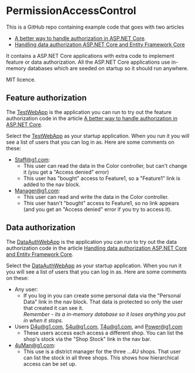 # PermissionAccessControl

This is a GitHub repo containing example code that goes with two articles
- [A better way to handle authorization in ASP.NET Core](https://www.thereformedprogrammer.net/a-better-way-to-handle-authorization-in-asp-net-core/).
- [Handling data authorization ASP.NET Core and Entity Framework Core](#)

It contains a ASP.NET Core applications with extra code to implement feature or data authorization.
All the ASP.NET Core applications use in-memory databases which are seeded on startup so it should run anywhere.


MIT licence.

## Feature authorization

The [TestWebApp](https://github.com/JonPSmith/PermissionAccessControl/tree/master/TestWebApp)
is the application you can run to try out the feature authorization code in the article
[A better way to handle authorization in ASP.NET Core](https://www.thereformedprogrammer.net/a-better-way-to-handle-authorization-in-asp-net-core/).

Select the [TestWebApp](https://github.com/JonPSmith/PermissionAccessControl/tree/master/TestWebApp)
as your startup application. When you run it you will see a list of users that you can log in as.
Here are some comments on these:

- Staff@g1.com: 
   - This user can  read the data in the Color controller, but can't change it (you get a "Access denied" error)
   - This user has "bought" access to Feature1, so a "Feature1" link is added to the nav block.
- Manager@g1.com:
   - This user can  read and write the data in the Color controller.
   - This user hasn't "bought" access to Feature1, so no link appears (and you get an "Access denied" error if you try to access it).

## Data authorization

The [DataAuthWebApp](#) 
is the application you can run to try out the data authorization code in the article
[Handling data authorization ASP.NET Core and Entity Framework Core](#).

Select the [DataAuthWebApp](#)
as your startup application. When you run it you will see a list of users that you can log in as.
Here are some comments on these:

- Any user:
   - If you log in you can create some personal data via the "Personal Data" link in the nav block. That data is protected so only the user that created it can see it.  
_Remember - its a in-memory database so it loses anything you put in when it stops._
- Users D4u@g1.com, S4u@g1.com, T4u@g1.com, and Power@g1.com
   - These users access each access a different shop. You can list the shop's stock via the "Shop Stock" link in the nav bar.
- 4uMan@g1.com:
   - This use is a district manager for the three ...4U shops. That user can list the stock in all three shops. This shows how hierarchical access can be set up.


